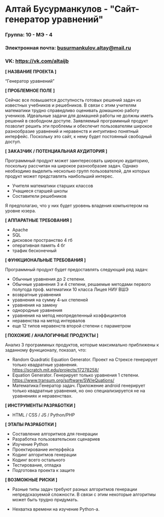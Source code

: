 # Алтай Бусурманкулов - "Сайт-генератор уравнений"

### Группа: 10 - МЭ - 4
### Электронная почта: busurmankulov.altay@mail.ru
### VK: https://vk.com/altaijb


**[ НАЗВАНИЕ ПРОЕКТА ]**

“Генератор уравнений”

**[ ПРОБЛЕМНОЕ ПОЛЕ ]**

Сейчас все повышается доступность готовых решений задач из известных учебников и решебников. В связи с этим учителям математики трудно справедливо оценивать домашнюю работу учеников. Идеальные задачи для домашней работы не должны иметь решений в свободном доступе. Заявляемый программный продукт позволит решить эти проблемы и обеспечит пользователям широкое разнообразие уравнений и неравенств и интуитивно понятный интерфейс. Поскольку это сайт, к нему будет постоянный свободный доступ.

**[ ЗАКАЗЧИК / ПОТЕНЦИАЛЬНАЯ АУДИТОРИЯ ]**

Программный продукт может заинтересовать широкую аудиторию, поскольку рассчитан на широкое разнообразие задач. Однако необходимо выделить несколько групп пользователей, для которых продукт может представлять наибольший интерес.

* Учителя математики старших классов
* Учащиеся старшей школы
* Составители решебников

Я предполагаю, что у них будет уровень владения компьютером на уровне юзера.

**[ АППАРАТНЫЕ ТРЕБОВАНИЯ ]** 

* Apache
* SQL
* дисковое пространство 4 гб
* оперативная память 4 бг
* трафик бесконечный 

**[ ФУНКЦИОНАЛЬНЫЕ ТРЕБОВАНИЯ ]**

Программный продукт будет предоставлять следующий ряд задач:

* Обычные уравнения до 2 степени.
* Обычные уравнения 3 и 4 степени, решаемые методами первого полугода проф. математики 10 класса Лицея НИУ ВШЭ
* возвратные уравнения
* уравнения на сумму 4-ых степеней
* уравнения на замену
* однородные уравнения
* уравнения на метод неопределенный коэффициэнтов
* неравенства на метод интервалов
* еще 12 типов неравенств второй степени с параметром

**[ ПОХОЖИЕ / АНАЛОГИЧНЫЕ ПРОДУКТЫ ]**

Анализ 3 программных продуктов, которые максимально приближены к заданному функционалу, показал, что:

* Random Quadratic Equation Generator. Проект на Стрексе генерирует только квадратные уравнения. https://scratch.mit.edu/projects/17278258/
*	Equation Generator. Генерирует только уравнения 1 степени. https://www.transum.org/software/SW/eQuations/
* Математика:Генератор задач. Приложение android генерирует только квадратные уравнения, но оно специализируется не на уравнениях и неравенствах.


**[ ИНСТРУМЕНТЫ РАЗРАБОТКИ ]**

*	HTML / CSS / JS / Python/PHP

**[ ЭТАПЫ РАЗРАБОТКИ ]**

* Составление алгоритмов для генерации
*	Разработка пользовательских сценариев
* Изучение Python
*	Проектирование интерфейса
* Кодинг алгоритмов генерации
* Кодинг всего остального
*	Тестирование, отладка
*	Подготовка проекта к защите

**[ ВОЗМОЖНЫЕ РИСКИ ]**

* Разные типы задач требуют разных алгоритмов генерации непредсказуемой сложности. В связи с этим некоторые алгоритмы может быть трудно придумать.

*	Нехватка времени на изучение Python-а.

